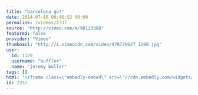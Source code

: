 ```yaml
---
title: "barcelona go!"
date: 2014-07-10 00:46:52 00:00
permalink: /videos/2337
source: "http://vimeo.com/m/98123388"
featured: false
provider: "Vimeo"
thumbnail: "http://i.vimeocdn.com/video/478770627_1280.jpg"
user:
  id: 1129
  username: "buffler"
  name: "jeremy buller"
tags: []
html: "<iframe class=\"embedly-embed\" src=\"//cdn.embedly.com/widgets/media.html?src=http%3A%2F%2Fplayer.vimeo.com%2Fvideo%2F98123388&wmode=transparent&src_secure=1&url=http%3A%2F%2Fvimeo.com%2F98123388&image=http%3A%2F%2Fi.vimeocdn.com%2Fvideo%2F478770627_1280.jpg&key=daaebf4d9cdd46779200162d0ca86e20&type=text%2Fhtml&schema=vimeo\" width=\"1920\" height=\"1080\" scrolling=\"no\" frameborder=\"0\" allowfullscreen></iframe>"
id: 2337
---
```



